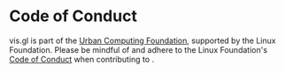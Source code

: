 # Code of Conduct

vis.gl is part of the [Urban Computing Foundation](https://uc.foundation/), supported by the Linux Foundation. Please be mindful of and adhere to the Linux Foundation's [Code of Conduct](https://lfprojects.org/policies/code-of-conduct/) when contributing to <project>.
